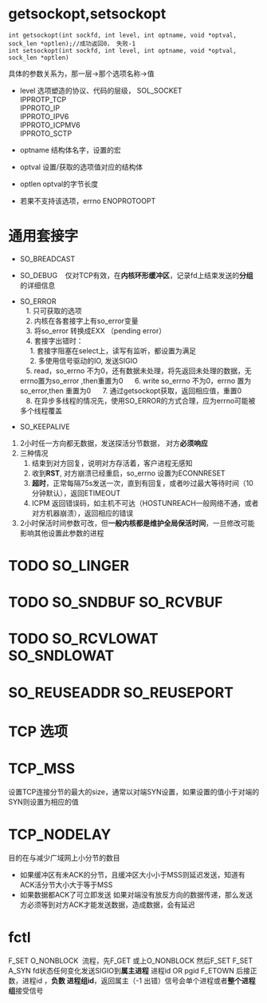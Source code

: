 getsockopt,setsockopt
=====================
```
int getsockopt(int sockfd, int level, int optname, void *optval, sock_len *optlen);//成功返回0， 失败-1
int setsockopt(int sockfd, int level, int optname, void *optval, sock_len *optlen)

```
具体的参数关系为，那一层->那个选项名称->值

- level 选项塑造的协议、代码的层级，
  SOL_SOCKET  
  IPPROTP_TCP  
  IPPROTO_IP  
  IPPROTO_IPV6  
  IPPROTO_ICPMV6  
  IPPROTO_SCTP
  
- optname 结构体名字，设置的宏
- optval 设置/获取的选项值对应的结构体
- optlen optval的字节长度
- 若果不支持该选项，errno ENOPROTOOPT

通用套接字
=========
- SO_BREADCAST
- SO_DEBUG
    仅对TCP有效，在**内核环形缓冲区**，记录fd上结束发送的**分组**的详细信息
- SO_ERROR  
    1. 只可获取的选项  
    2. 内核在各套接字上有so_error变量  
    3. 将so_error 转换成EXX （pending error）  
    4. 套接字出错时：  
      1. 套接字阻塞在select上，读写有监听，都设置为满足  
      2. 多使用信号驱动的IO, 发送SIGIO  
    5. read，so_errno 不为0，还有数据未处理，将先返回未处理的数据，无 errno置为so_error ,then重置为0  
    6. write so_errno 不为0，errno 置为 so_error,then 重置为0  
    7. 通过getsockopt获取，返回相应值，重置0  
    8. 在异步多线程的情况先，使用SO_ERROR的方式合理，应为errno可能被多个线程覆盖 
    
   
 - SO_KEEPALIVE  
1. 2小时任一方向都无数据，发送探活分节数据， 对方**必须响应**  
2. 三种情况  
    1. 结束到对方回复，说明对方存活着，客户进程无感知
    2. 收到**RST**, 对方崩溃已经重启，so_errno 设置为ECONNRESET
    3. **超时**，正常每隔75s发送一次，直到有回复，或者吵过最大等待时间（10分钟默认），返回ETIMEOUT
    4. ICPM 返回错误码，如主机不可达（HOSTUNREACH一般网络不通，或者对方机器崩溃），返回相应的错误  
3. 2小时保活时间参数可改，但**一般内核都是维护全局保活时间**，一旦修改可能影响其他设置此参数的进程

TODO SO_LINGER
==============

TODO SO_SNDBUF SO_RCVBUF
========================

TODO SO_RCVLOWAT SO_SNDLOWAT
============================


SO_REUSEADDR SO_REUSEPORT
=========================

TCP 选项
========

TCP_MSS
========
设置TCP连接分节的最大的size，通常以对端SYN设置，如果设置的值小于对端的SYN则设置为相应的值

TCP_NODELAY
===========
目的在与减少广域网上小分节的数目
- 如果缓冲区有未ACK的分节，且缓冲区大小小于MSS则延迟发送，知道有ACK活分节大小大于等于MSS
- 如果数据都ACK了可立即发送
如果对端没有放反方向的数据传递，那么发送方必须等到对方ACK才能发送数据，造成数据，会有延迟


fctl
====
F_SET O_NONBLOCK  流程，先F_GET 或上O_NONBLOCK 然后F_SET
F_SET A_SYN fd状态任何变化发送SIGIO到**属主进程** 进程id OR pgid
F_ETOWN 后接正数，进程id ，**负数 进程组id**，返回属主（-1 出错）信号会单个进程或者**整个进程组**接受信号


    
    
